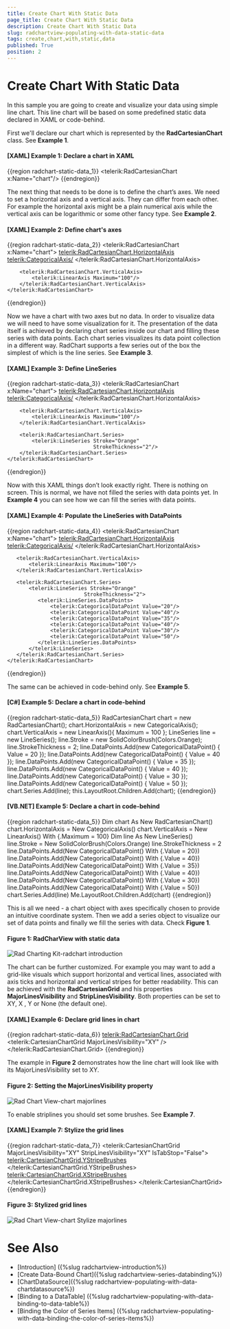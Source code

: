 ```yaml
---
title: Create Chart With Static Data
page_title: Create Chart With Static Data
description: Create Chart With Static Data
slug: radchartview-populating-with-data-static-data
tags: create,chart,with,static,data
published: True
position: 2
---
```


# Create Chart With Static Data

In this sample you are going to create and visualize your data using simple line chart. This line chart will be based on some predefined static data declared in XAML or code-behind.

First we'll declare our chart which is represented by the __RadCartesianChart__ class. See __Example 1__.        

#### __[XAML] Example 1: Declare a chart in XAML__

{{region radchart-static-data_1}}
	<telerik:RadCartesianChart x:Name="chart"/>
{{endregion}}

The next thing that needs to be done is to define the chart’s axes. We need to set a horizontal axis and a vertical axis. They can differ from each other. For example the horizontal axis might be a plain numerical axis while the vertical axis can be logarithmic or some other fancy type. See __Example 2__.        

#### __[XAML] Example 2: Define chart's axes__

{{region radchart-static-data_2}}
	<telerik:RadCartesianChart x:Name="chart">
	    <telerik:RadCartesianChart.HorizontalAxis>
	        <telerik:CategoricalAxis/>
	    </telerik:RadCartesianChart.HorizontalAxis>
	
	    <telerik:RadCartesianChart.VerticalAxis>
	        <telerik:LinearAxis Maximum="100"/>
	    </telerik:RadCartesianChart.VerticalAxis>
	</telerik:RadCartesianChart>
{{endregion}}



Now we have a chart with two axes but no data. In order to visualize data we will need to have some visualization for it. The presentation of the data itself is achieved by declaring chart series inside our chart and filling these series with data points. Each chart series visualizes its data point collection in a different way. RadChart supports a few series out of the box the simplest of which is the line series. See __Example 3__.        

#### __[XAML] Example 3: Define LineSeries__

{{region radchart-static-data_3}}
	<telerik:RadCartesianChart x:Name="chart">
		<telerik:RadCartesianChart.HorizontalAxis>
			<telerik:CategoricalAxis/>
		</telerik:RadCartesianChart.HorizontalAxis>

		<telerik:RadCartesianChart.VerticalAxis>
			<telerik:LinearAxis Maximum="100"/>
		</telerik:RadCartesianChart.VerticalAxis>

		<telerik:RadCartesianChart.Series>
			<telerik:LineSeries Stroke="Orange"
								StrokeThickness="2"/>
		</telerik:RadCartesianChart.Series>
	</telerik:RadCartesianChart>
{{endregion}}

Now with this XAML things don’t look exactly right. There is nothing on screen. This is normal, we have not filled the series with data points yet. In __Example 4__ you can see how we can fill the series with data points.        

#### __[XAML] Example 4: Populate the LineSeries with DataPoints__

{{region radchart-static-data_4}}
	<telerik:RadCartesianChart x:Name="chart">
	   <telerik:RadCartesianChart.HorizontalAxis>
	       <telerik:CategoricalAxis/>
	   </telerik:RadCartesianChart.HorizontalAxis>
	
	   <telerik:RadCartesianChart.VerticalAxis>
	       <telerik:LinearAxis Maximum="100"/>
	   </telerik:RadCartesianChart.VerticalAxis>
	
	   <telerik:RadCartesianChart.Series>
	       <telerik:LineSeries Stroke="Orange"
	                         StrokeThickness="2">
	          <telerik:LineSeries.DataPoints>
	              <telerik:CategoricalDataPoint Value="20"/>
	              <telerik:CategoricalDataPoint Value="40"/>
	              <telerik:CategoricalDataPoint Value="35"/>
	              <telerik:CategoricalDataPoint Value="40"/>
	              <telerik:CategoricalDataPoint Value="30"/>
	              <telerik:CategoricalDataPoint Value="50"/>
	          </telerik:LineSeries.DataPoints>
	       </telerik:LineSeries>
	   </telerik:RadCartesianChart.Series>
	</telerik:RadCartesianChart>
{{endregion}}

The same can be achieved in code-behind only. See __Example 5__.

#### __[C#] Example 5: Declare a chart in code-behind__

{{region radchart-static-data_5}}
		RadCartesianChart chart = new RadCartesianChart();
		chart.HorizontalAxis = new CategoricalAxis();
		chart.VerticalAxis = new LinearAxis(){ Maximum = 100 };
		LineSeries line = new LineSeries();
		line.Stroke = new SolidColorBrush(Colors.Orange);
		line.StrokeThickness = 2;
		line.DataPoints.Add(new CategoricalDataPoint() { Value = 20 });
		line.DataPoints.Add(new CategoricalDataPoint() { Value = 40 });
		line.DataPoints.Add(new CategoricalDataPoint() { Value = 35 });
		line.DataPoints.Add(new CategoricalDataPoint() { Value = 40 });
		line.DataPoints.Add(new CategoricalDataPoint() { Value = 30 });
		line.DataPoints.Add(new CategoricalDataPoint() { Value = 50 });
		chart.Series.Add(line);
		this.LayoutRoot.Children.Add(chart);
{{endregion}}

#### __[VB.NET] Example 5: Declare a chart in code-behind__

{{region radchart-static-data_5}}
		Dim chart As New RadCartesianChart()
		chart.HorizontalAxis = New CategoricalAxis()
		chart.VerticalAxis = New LinearAxis() With {.Maximum = 100}
		Dim line As New LineSeries()
		line.Stroke = New SolidColorBrush(Colors.Orange)
		line.StrokeThickness = 2
		line.DataPoints.Add(New CategoricalDataPoint() With {.Value = 20})
		line.DataPoints.Add(New CategoricalDataPoint() With {.Value = 40})
		line.DataPoints.Add(New CategoricalDataPoint() With {.Value = 35})
		line.DataPoints.Add(New CategoricalDataPoint() With {.Value = 40})
		line.DataPoints.Add(New CategoricalDataPoint() With {.Value = 30})
		line.DataPoints.Add(New CategoricalDataPoint() With {.Value = 50})
		chart.Series.Add(line)
		Me.LayoutRoot.Children.Add(chart)
	{{endregion}}

This is all we need - a chart object with axes specifically chosen to provide an intuitive coordinate system. Then we add a series object to visualize our set of data points and finally we fill the series with data. Check __Figure 1__.

#### __Figure 1: RadCharView with static data__
![Rad Charting Kit-radchart introduction](images/radchartview-chart_introduction.PNG)

The chart can be further customized. For example you may want to add a grid-like visuals which support horizontal and vertical lines, associated with axis ticks and horizontal and vertical stripes for better readability. This can be achieved with the __RadCartesianGrid__ and his properties __MajorLinesVisibility__ and __StripLinesVisibility__. Both properties can be set to XY, X , Y or None (the default one).
        

#### __[XAML] Example 6: Declare grid lines in chart__

{{region radchart-static-data_6}}
	<telerik:RadCartesianChart.Grid>
	   <telerik:CartesianChartGrid MajorLinesVisibility="XY" />
	</telerik:RadCartesianChart.Grid>
{{endregion}}

The example in __Figure 2__ demonstrates how the line chart will look like with its MajorLinesVisibility set to XY.

#### __Figure 2: Setting the MajorLinesVisibility property__
![Rad Chart View-chart majorlines](images/RadChartView-chart_majorlines.PNG)

To enable striplines you should set some brushes. See __Example 7__.
        
#### __[XAML] Example 7: Stylize the grid lines__

{{region radchart-static-data_7}}
	<telerik:CartesianChartGrid MajorLinesVisibility="XY" StripLinesVisibility="XY" IsTabStop="False">
	    <telerik:CartesianChartGrid.YStripeBrushes>
			<SolidColorBrush Color="#FFD7D7D7" Opacity="0.3" />
			<SolidColorBrush Color="Transparent" />
	    </telerik:CartesianChartGrid.YStripeBrushes>
	    <telerik:CartesianChartGrid.XStripeBrushes>
			<SolidColorBrush Color="#FFD7D7D7" Opacity="0.3" />
			<SolidColorBrush Color="Transparent" />
	    </telerik:CartesianChartGrid.XStripeBrushes>
	</telerik:CartesianChartGrid>
{{endregion}}

#### __Figure 3: Stylized grid lines__
![Rad Chart View-chart Stylize majorlines](images/radchartview-chart_majorlines_stylize.PNG)

# See Also
 * [Introduction] ({%slug radchartview-introduction%})
 * [Create Data-Bound Chart]({%slug radchartview-series-databinding%})
 * [ChartDataSource]({%slug radchartview-populating-with-data-chartdatasource%})
 * [Binding to a DataTable] ({%slug radchartview-populating-with-data-binding-to-data-table%})
 * [Binding the Color of Series Items] ({%slug radchartview-populating-with-data-binding-the-color-of-series-items%})
